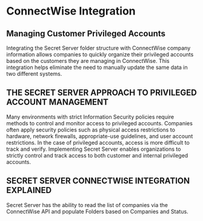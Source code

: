[title]: # (ConnectWise)
[tags]: # (introduction)
[priority]: # (1)
# ConnectWise Integration

## Managing Customer Privileged Accounts

Integrating the Secret Server folder structure with ConnectWise company
information allows companies to quickly organize their privileged accounts based
on the customers they are managing in ConnectWise. This integration helps
eliminate the need to manually update the same data in two different systems.

## THE SECRET SERVER APPROACH TO PRIVILEGED ACCOUNT MANAGEMENT

Many environments with strict Information Security policies require methods to
control and monitor access to privileged accounts. Companies often apply
security policies such as physical access restrictions to hardware, network
firewalls, appropriate-use guidelines, and user account restrictions. In the
case of privileged accounts, access is more difficult to track and verify.
Implementing Secret Server enables organizations to strictly control and track
access to both customer and internal privileged accounts.

## SECRET SERVER CONNECTWISE INTEGRATION EXPLAINED

Secret Server has the ability to read the list of companies via the ConnectWise
API and populate Folders based on Companies and Status.

<!-- 
The int-template folder contains the template structure and template files for integration documents.

1. Make a copy of the template folder at the root of the integration repo.
1. Rename the folder to reflect the actual integration product name, e.g. okta-for-saml.md. Use lowercase and hyphens for the names.
1. Each folder requires an index.md file.
1. The metadata tag `` needs to be removed or changed to `[display]: # (all)` once real contents is created and ready for publication.
1. Each contents section needs an images folder if screen captures are part of the markdown files. Refer to the Okta for SAML folder to see an example on where/when the images folder is required. We cannot stage a template structure with images folders in place, empty folders cannot be committed into a repo.
1. This index file becomes the introduction/overview page for the integration.
1. Some topics are optional at this point and should only be filled in if information is readily available:

  * consider-architecture.md
  * consider-implementation.md
  * troubleshooting.md

1. The priority metadata tag determines the order of the TOC outline. For the files in the template that order is established. If a new file is added, adjust priority numbers accordingly to have the new .md file at the correct place in the TOC. 
-->
